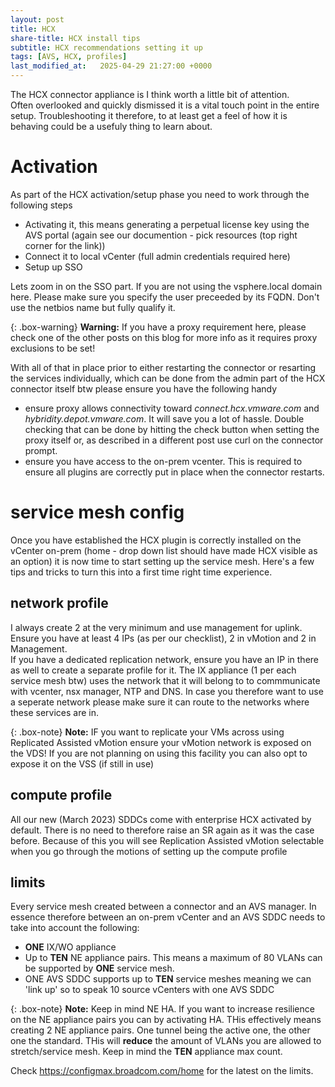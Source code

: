 ```yaml
---
layout: post
title: HCX
share-title: HCX install tips
subtitle: HCX recommendations setting it up
tags: [AVS, HCX, profiles]
last_modified_at:   2025-04-29 21:27:00 +0000
---
```

The HCX connector appliance is I think worth a little bit of attention.  
Often overlooked and quickly dismissed it is a vital touch point in the entire setup.  Troubleshooting it therefore, to at least get a feel of how it is behaving could be a usefuly thing to learn about.

# Activation
As part of the HCX activation/setup phase you need to work through the following steps
* Activating it, this means generating a perpetual license key using the AVS portal (again see our documention - pick resources (top right corner for the link))
* Connect it to local vCenter (full admin credentials required here)
* Setup up SSO

Lets zoom in on the SSO part.  If you are not using the vsphere.local domain here.  Please make sure you specify the user preceeded by its FQDN.  Don't use the netbios name but fully qualify it.

{: .box-warning}
**Warning:** If you have a proxy requirement here, please check one of the other posts on this blog for more info as it requires proxy exclusions to be set!

With all of that in place prior to either restarting the connector or resarting the services individually, which can be done from the admin part of the HCX connector itself btw please ensure you have the following handy

* ensure proxy allows connectivity toward *connect.hcx.vmware.com* and *hybridity.depot.vmware.com*.  It will save you a lot of hassle.  Double checking that can be done by hitting the check button when setting the proxy itself or, as described in a different post use curl on the connector prompt.
* ensure you have access to the on-prem vcenter.  This is required to ensure all plugins are correctly put in place when the connector restarts.

# service mesh config

Once you have established the HCX plugin is correctly installed on the vCenter on-prem (home - drop down list should have made HCX visible as an option) it is now time to start setting up the service mesh.  Here's a few tips and tricks to turn this into a first time right time experience.

## network profile

I always create 2 at the very minimum and use management for uplink.  Ensure you have at least 4 IPs (as per our checklist), 2 in vMotion and 2 in Management.  
If you have a dedicated replication network, ensure you have an IP in there as well to create a separate profile for it.
The IX appliance (1 per each service mesh btw) uses the network that it will belong to to commmunicate with vcenter, nsx manager, NTP and DNS.  In case you therefore want to use a seperate network please make sure it can route to the networks where these services are in.  

{: .box-note}
**Note:**  IF you want to replicate your VMs across using Replicated Assisted vMotion ensure your vMotion network is exposed on the VDS!  If you are not planning on using this facility you can also opt to expose it on the VSS (if still in use)

## compute profile

All our new (March 2023) SDDCs come with enterprise HCX activated by default.  There is no need to therefore raise an SR again as it was the case before.  Because of this you will see Replication Assisted vMotion selectable when you go through the motions of setting up the compute profile

## limits

Every service mesh created between a connector and an AVS manager.  In essence therefore between an on-prem vCenter and an AVS SDDC needs to take into account the following:
- **ONE** IX/WO appliance
- Up to **TEN** NE appliance pairs.  This means a maximum of 80 VLANs can be supported by **ONE** service mesh.
- ONE AVS SDDC supports up to **TEN** service meshes meaning we can 'link up' so to speak 10 source vCenters with one AVS SDDC

 {: .box-note}
**Note:**  Keep in mind NE HA.  If you want to increase resilience on the NE appliance pairs you can by activating HA.  THis effectively means creating 2 NE appliance pairs.  One tunnel being the active one, the other one the standard.  THis will **reduce** the amount of VLANs you are allowed to stretch/service mesh.  Keep in mind the **TEN** appliance max count.

Check <https://configmax.broadcom.com/home> for the latest on the limits.
